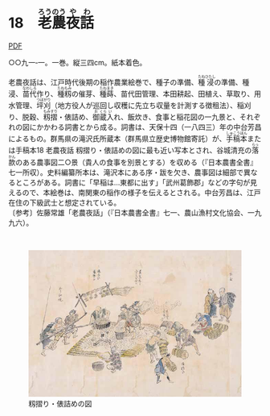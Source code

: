 # 18　<ruby>老<rt>ろう</rt></ruby><ruby>農<rt>のう</rt></ruby><ruby>夜<rt>や</rt></ruby><ruby>話<rt>わ</rt></ruby>

<a href="../pdf/018.pdf" target="_blank">PDF</a>

○○九一‐一。一巻。縦三四cm。紙本着色。

老農夜話は、江戸時代後期の稲作農業絵巻で、種子の準備、<ruby>種<rt>たね</rt></ruby><ruby>浸<rt>ひたし</rt></ruby>の準備、種浸、<ruby>苗<rt>なわ</rt></ruby><ruby>代<rt>しろ</rt></ruby>作り、<ruby>種<rt>たね</rt></ruby><ruby>籾<rt>もみ</rt></ruby>の催芽、<ruby>種<rt>たね</rt></ruby><ruby>蒔<rt>まき</rt></ruby>、苗代田管理、本田耕起、田植え、草取り、用水管理、<ruby>坪<rt>つぼ</rt></ruby><ruby>刈<rt>がり</rt></ruby>（地方役人が巡回し収穫に先立ち収量を計測する徴租法）、稲刈り、脱穀、<ruby>籾<rt>もみ</rt></ruby><ruby>摺<rt>すり</rt></ruby>・俵詰め、<ruby>御<rt>お</rt></ruby><ruby>蔵<rt>くら</rt></ruby><ruby>入<rt>い</rt></ruby>れ、飯炊き、食事と稲花図の一九景と、それぞれの図にかかわる詞書とから成る。詞書は、天保十四（一八四三）年の中台芳昌によるもの。群馬県の滝沢氏所蔵本（群馬県立歴史博物館寄託）が、<ruby>手<rt>しゅ</rt></ruby><ruby>稿<rt>こう</rt></ruby><ruby>本<rt>ぼん</rt></ruby>または手稿本18 老農夜話 籾摺り・俵詰めの図に最も近い写本とされ、谷城清充の<ruby>落<rt>らっ</rt></ruby><ruby>款<rt>かん</rt></ruby>のある農事図二○景（貴人の食事を別景とする）を収める（『日本農書全書』七一所収）。史料編纂所本は、滝沢本にある序・跋を欠き、農事図は細部で異なるところがある。詞書に「早稲は…東都に出す」「武州葛飾郡」などの字句が見えるので、本絵巻は、南関東の稲作の様子を伝えるとされる。中台芳昌は、江戸在住の下級武士と想定されている。<br/>〔参考〕佐藤常雄「老農夜話」（『日本農書全書』七一、農山漁村文化協会、一九九六）。

<br/>

<figure>
    <img src="../img/018.jpeg"
         alt="籾摺り・俵詰めの図">
    <figcaption>籾摺り・俵詰めの図</figcaption>
</figure>